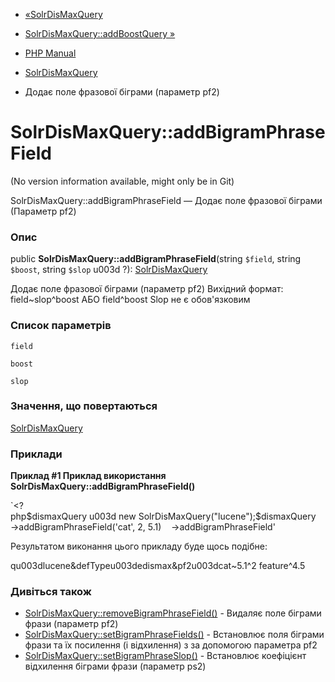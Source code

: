 - [«SolrDisMaxQuery](class.solrdismaxquery.md)
- [SolrDisMaxQuery::addBoostQuery
»](solrdismaxquery.addboostquery.md)

- [PHP Manual](index.md)
- [SolrDisMaxQuery](class.solrdismaxquery.md)
- Додає поле фразової біграми (параметр pf2)

# SolrDisMaxQuery::addBigramPhraseField

(No version information available, might only be in Git)

SolrDisMaxQuery::addBigramPhraseField — Додає поле фразової біграми
(Параметр pf2)

### Опис

public **SolrDisMaxQuery::addBigramPhraseField**(string `$field`, string
`$boost`, string `$slop` u003d ?):
[SolrDisMaxQuery](class.solrdismaxquery.md)

Додає поле фразової біграми (параметр pf2) Вихідний формат:
field\~slop^boost АБО field^boost Slop не є обов'язковим

### Список параметрів

`field`

`boost`

`slop`

### Значення, що повертаються

[SolrDisMaxQuery](class.solrdismaxquery.md)

### Приклади

**Приклад #1 Приклад використання
**SolrDisMaxQuery::addBigramPhraseField()****

`<?php$dismaxQuery u003d new SolrDisMaxQuery("lucene");$dismaxQuery   ->addBigramPhraseField('cat', 2, 5.1)    ->addBigramPhraseField' 

Результатом виконання цього прикладу буде щось подібне:

qu003dlucene&defTypeu003dedismax&pf2u003dcat~5.1^2 feature^4.5

### Дивіться також

- [SolrDisMaxQuery::removeBigramPhraseField()](solrdismaxquery.removebigramphrasefield.md) -
Видаляє поле біграми фрази (параметр pf2)
- [SolrDisMaxQuery::setBigramPhraseFields()](solrdismaxquery.setbigramphrasefields.md) -
Встановлює поля біграми фрази та їх посилення (і відхилення) з
за допомогою параметра pf2
- [SolrDisMaxQuery::setBigramPhraseSlop()](solrdismaxquery.setbigramphraseslop.md) -
Встановлює коефіцієнт відхилення біграми фрази (параметр ps2)
